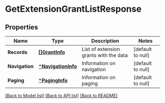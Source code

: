 # GetExtensionGrantListResponse

## Properties
Name | Type | Description | Notes
------------ | ------------- | ------------- | -------------
**Records** | [**[]GrantInfo**](GrantInfo.md) | List of extension grants with the data | [default to null]
**Navigation** | [***NavigationInfo**](NavigationInfo.md) | Information on navigation | [default to null]
**Paging** | [***PagingInfo**](PagingInfo.md) | Information on paging | [default to null]

[[Back to Model list]](../README.md#documentation-for-models) [[Back to API list]](../README.md#documentation-for-api-endpoints) [[Back to README]](../README.md)


